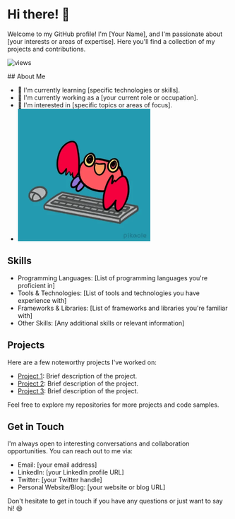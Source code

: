 # Hi there! 👋

Welcome to my GitHub profile! I'm [Your Name], and I'm passionate about [your interests or areas of expertise]. Here you'll find a collection of my projects and contributions.

<p align="left"> <img src="https://komarev.com/ghpvc/?username=cion247&label=Profile%20views&color=0e75b6&style=flat" alt="views" /> </p>
## About Me

- 🌱 I'm currently learning [specific technologies or skills].
- 💼 I'm currently working as a [your current role or occupation].
- 🔭 I'm interested in [specific topics or areas of focus].
- <img src="giphy.webp" alt="crab" width="300" height="300">

## Skills

- Programming Languages: [List of programming languages you're proficient in]
- Tools & Technologies: [List of tools and technologies you have experience with]
- Frameworks & Libraries: [List of frameworks and libraries you're familiar with]
- Other Skills: [Any additional skills or relevant information]

## Projects

Here are a few noteworthy projects I've worked on:

- [Project 1](link-to-project): Brief description of the project.
- [Project 2](link-to-project): Brief description of the project.
- [Project 3](link-to-project): Brief description of the project.

Feel free to explore my repositories for more projects and code samples.

## Get in Touch

I'm always open to interesting conversations and collaboration opportunities. You can reach out to me via:

- Email: [your email address]
- LinkedIn: [your LinkedIn profile URL]
- Twitter: [your Twitter handle]
- Personal Website/Blog: [your website or blog URL]

Don't hesitate to get in touch if you have any questions or just want to say hi! 😄

<!-- Add any additional sections or information you'd like to include -->

